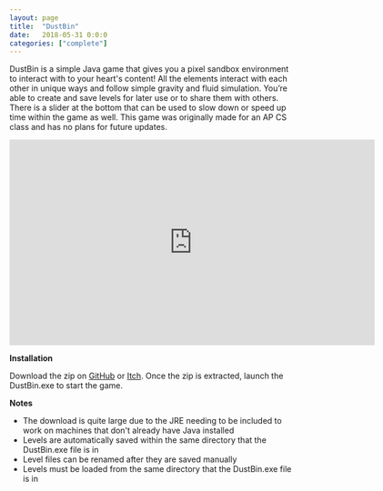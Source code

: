 ```yaml
---
layout: page
title:  "DustBin"
date:   2018-05-31 0:0:0
categories: ["complete"]
---
```

DustBin is a simple Java game that gives you a pixel sandbox environment to interact with to your heart's content! All the elements interact with each other in unique ways and follow simple gravity and fluid simulation. You’re able to create and save levels for later use or to share them with others. There is a slider at the bottom that can be used to slow down or speed up time within the game as well. This game was originally made for an AP CS class and has no plans for future updates.

<center><iframe width="642" height="362" src="https://www.youtube-nocookie.com/embed/ksXLfsdDEK0?si=8xnyEWa-4rFqlw_Z" title="YouTube video player" frameborder="0" allow="accelerometer; autoplay; clipboard-write; encrypted-media; gyroscope; picture-in-picture; web-share" referrerpolicy="strict-origin-when-cross-origin" allowfullscreen></iframe></center> 

**Installation** 

Download the zip on [GitHub][dustbin-git] or [Itch][dustbin-itch]. Once the zip is extracted, launch the DustBin.exe to start the game.

**Notes** 
- The download is quite large due to the JRE needing to be included to work on machines that don't already have Java installed
- Levels are automatically saved within the same directory that the DustBin.exe file is in
- Level files can be renamed after they are saved manually
- Levels must be loaded from the same directory that the DustBin.exe file is in

[dustbin-git]: https://github.com/DustinSchimel/DustBin
[dustbin-itch]: https://dustinschimel.itch.io/dustbin